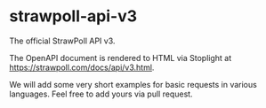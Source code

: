 # strawpoll-api-v3
The official StrawPoll API v3.

The OpenAPI document is rendered to HTML via Stoplight at https://strawpoll.com/docs/api/v3.html.

We will add some very short examples for basic requests in various languages. Feel free to add yours via pull request.
